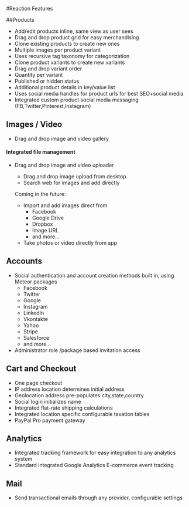 #Reaction Features

##Products

* Add/edit products inline, same view as user sees
* Drag and drop product grid for easy merchandising
* Clone existing products to create new ones
* Multiple images per product variant
* Uses recursive tag taxonomy for categorization
* Clone product variants to create new variants
* Drag and drop variant order
* Quantity per variant
* Published or hidden status
* Additional product details in key/value list
* Uses social media handles for product urls for best SEO+social media
* Integrated custom product social media messaging (FB,Twitter,Pinterest,Instagram)


## Images / Video
* Drag and drop image and video gallery

#### Integrated file management
* Drag and drop image and video uploader
	* Drag and drop image upload from desktop
	* Search web for images and add directly

	Coming in the future:

	* Import and add images direct from
		* Facebook
		* Google Drive
		* Dropbox
		* Image URL
		* and more...
	* Take photos or video directly from app

## Accounts
* Social authentication and account creation methods built in, using Meteor packages
	* Facebook
	* Twitter
	* Google
	* Instagram
	* LinkedIn
	* Vkontakte
	* Yahoo
	* Stripe
	* Salesforce
	* and more...
* Administrator role /package based invitation access

## Cart and Checkout
* One page checkout
* IP address location determines initial address
* Geolocation address pre-populates city,state,country
* Social login initializes name
* Integrated flat-rate shipping calculations
* Integrated location specific configurable taxation tables
* PayPal Pro payment gateway


## Analytics
* Integrated tracking framework for easy integration to any analytics system
* Standard integrated Google Analytics E-commerce event tracking

## Mail
* Send transactional emails through any provider, configurable settings
